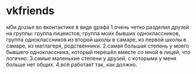 # vkfriends
м0и дruзья во вконтактике в виде gрафа
1.очень четко разделил друзей на группы: группа лицеистов, группа моих бывших одноклассников, группа одноклассников из второй школы в самаре, из первой школы в самаре, из матлагеря, родственники.
2.самая большая степень у моего бывшего одноклассника, который перешёл вместе со мной в лицей, что логично.
3.самые маленькие степени у друзей, с которыми у меня больше нет общих.
4.всё работает так, как должно.
